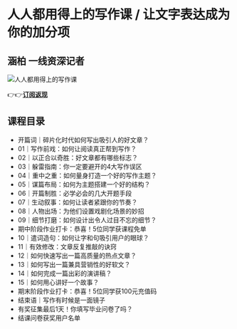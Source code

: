人人都用得上的写作课 / 让文字表达成为你的加分项
=========================

涵柏 **一线资深记者**
-------------

![人人都用得上的写作课](https://www.geekgay.com/storage/geek/geek_941735f341950dd5d66472d8dd3a1c1b.jpg)  
  
👉👉[**订阅返现**](https://time.geekbang.org/column/intro/100062001?code=zeCn232HEcB10mro4xcRY3a6QYBiouYIfw2%2FD90gopc%3D "人人都用得上的写作课")  
  
课程目录
----

  
  
- 开篇词｜碎片化时代如何写出吸引人的好文章？
- 01｜写作前戏：如何让阅读真正帮到写作？
- 02｜以正合以奇胜：好文章都有哪些标志？
- 03｜躲雷指南：你一定要避开的4大写作误区
- 04｜重中之重：如何量身打造一个好的写作主题？
- 05｜谋篇布局：如何为主题搭建一个好的结构？
- 06｜开篇制胜：必学必会的几大开题手段
- 07｜生动叙事：如何让读者紧跟你的节奏？
- 08｜人物出场：为他们设置戏剧化场景的妙招
- 09｜细节打磨：如何设计出令人过目不忘的细节？
- 期中阶段作业打卡：恭喜！5位同学获课程免单
- 10｜遣词造句：如何让字和句吸引用户的眼球？
- 11｜有效修改：文章反复推敲的诀窍
- 12｜如何快速写出一篇高质量的热点文章？
- 13｜如何写出一篇兼具营销性的好软文？
- 14｜如何完成一篇出彩的演讲稿？
- 15｜如何用心讲好一个故事？
- 期末阶段作业打卡：恭喜！5位同学获100元充值码
- 结束语｜写作有时候是一面镜子
- 有奖征集最后1天！你填写毕业问卷了吗？
- 结课问卷获奖用户名单